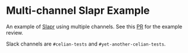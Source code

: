 # Multi-channel Slapr Example

An example of [Slapr](https://github.com/DataDog/slapr) using multiple channels.
See this [PR](https://github.com/CelianR/slapr-multichannel-example/pull/1) for the example review.

Slack channels are `#celian-tests` and `#yet-another-celian-tests`.
